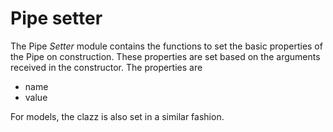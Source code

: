 # Pipe setter

The Pipe *Setter* module contains the functions to set the basic properties of the Pipe on construction.
These properties are set based on the arguments received in the constructor.
The properties are

- name
- value

For models, the clazz is also set in a similar fashion.